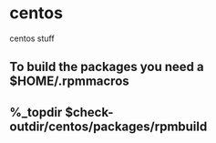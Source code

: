 centos
======

centos stuff

To build the packages you need a $HOME/.rpmmacros
--
%_topdir $check-outdir/centos/packages/rpmbuild
--
